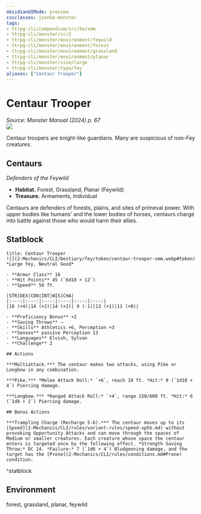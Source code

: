 ```yaml
---
obsidianUIMode: preview
cssclasses: json5e-monster
tags:
- ttrpg-cli/compendium/src/5e/xmm
- ttrpg-cli/monster/cr/2
- ttrpg-cli/monster/environment/feywild
- ttrpg-cli/monster/environment/forest
- ttrpg-cli/monster/environment/grassland
- ttrpg-cli/monster/environment/planar
- ttrpg-cli/monster/size/large
- ttrpg-cli/monster/type/fey
aliases: ["Centaur Trooper"]
---
```

# Centaur Trooper
*Source: Monster Manual (2024) p. 67*  
![](2-Mechanics/CLI/bestiary/fey/img/centaurs.webp#right)

Centaur troopers are knight-like guardians. Many are suspicious of non-Fey creatures.

## Centaurs

*Defenders of the Feywild*

- **Habitat.** Forest, Grassland, Planar (Feywild)  
- **Treasure.** Armaments, Individual  

Centaurs are defenders of forests, plains, and sites of primeval power. With upper bodies like humans' and the lower bodies of horses, centaurs charge into battle against those who would harm their allies.

## Statblock

```ad-statblock
title: Centaur Trooper
![](2-Mechanics/CLI/bestiary/fey/token/centaur-trooper-xmm.webp#token)
*Large fey, Neutral Good*

- **Armor Class** 16 
- **Hit Points** 45 (`6d10 + 12`) 
- **Speed** 50 ft.

|STR|DEX|CON|INT|WIS|CHA|
|:---:|:---:|:---:|:---:|:---:|:---:|
|18 (+4)|14 (+2)|14 (+2)| 9 (-1)|13 (+1)|11 (+0)|

- **Proficiency Bonus** +2
- **Saving Throws** ⏤
- **Skills** Athletics +6, Perception +3
- **Senses** passive Perception 13
- **Languages** Elvish, Sylvan
- **Challenge** 2

## Actions

***Multiattack.*** The centaur makes two attacks, using Pike or Longbow in any combination.

***Pike.*** *Melee Attack Roll:* `+6`, reach 10 ft. *Hit:* 9 (`1d10 + 4`) Piercing damage.

***Longbow.*** *Ranged Attack Roll:* `+4`, range 150/600 ft. *Hit:* 6 (`1d8 + 2`) Piercing damage.

## Bonus Actions

***Trampling Charge (Recharge 5-6).*** The centaur moves up to its [Speed](2-Mechanics/CLI/rules/variant-rules/speed-xphb.md) without provoking Opportunity Attacks and can move through the spaces of Medium or smaller creatures. Each creature whose space the centaur enters is targeted once by the following effect. *Strength Saving Throw:* DC 14. *Failure:* 7 (`1d6 + 4`) Bludgeoning damage, and the target has the [Prone](2-Mechanics/CLI/rules/conditions.md#Prone) condition.
```
^statblock

## Environment

forest, grassland, planar, feywild
